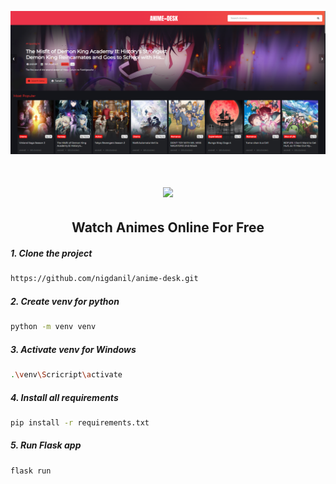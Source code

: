 <p align="center"><a href="https://www.anime-desk.ru/"><img src="./static/img/home.png"></a></p> 
<h1 align="center"><img src="https://www.anime-desk.ru/static/img/headerr.png"></h1>
<h2 align="center"><b>Watch Animes Online For Free</b></h4>

<h5><p>1. Clone the project</p></h5>

```bash
https://github.com/nigdanil/anime-desk.git
```

<h5><p>2. Create venv for python</p></h5>

```bash
python -m venv venv
```

<h5><p>3. Activate venv for Windows</p></h5>

```bash
.\venv\Scricript\activate
```

<h5><p>4. Install all requirements</p></h5>

```bash
pip install -r requirements.txt
```

<h5><p>5. Run Flask app</p></h5>

```bash
flask run
```
